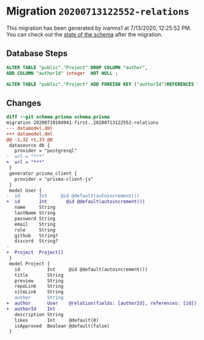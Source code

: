# Migration `20200713122552-relations`

This migration has been generated by ivanms1 at 7/13/2020, 12:25:52 PM.
You can check out the [state of the schema](./schema.prisma) after the migration.

## Database Steps

```sql
ALTER TABLE "public"."Project" DROP COLUMN "author",
ADD COLUMN "authorId" integer  NOT NULL ;

ALTER TABLE "public"."Project" ADD FOREIGN KEY ("authorId")REFERENCES "public"."User"("id") ON DELETE CASCADE  ON UPDATE CASCADE
```

## Changes

```diff
diff --git schema.prisma schema.prisma
migration 20200710104941-first..20200713122552-relations
--- datamodel.dml
+++ datamodel.dml
@@ -1,32 +1,33 @@
 datasource db {
   provider = "postgresql"
-  url = "***"
+  url = "***"
 }
 generator prisma_client {
   provider = "prisma-client-js"
 }
 model User {
-  id       Int     @id @default(autoincrement())
+  id       Int       @id @default(autoincrement())
   name     String
   lastName String
   password String
   email    String
   role     String
   github   String?
   discord  String?
-
+  Project  Project[]
 }
 model Project {
   id          Int     @id @default(autoincrement())
   title       String
   preview     String
   repoLink    String
   siteLink    String
-  author      String
+  author      User    @relation(fields: [authorId], references: [id])
+  authorId    Int
   description String
   likes       Int     @default(0)
   isApproved  Boolean @default(false)
 }
```


